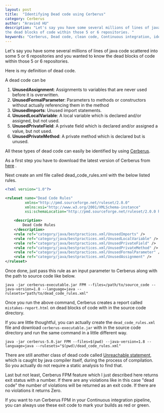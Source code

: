 ```yaml
---
layout: post
title:  "Identifying Dead code using Cerberus"
category: Cerberus
author: "Aravind HU"
description: "Let's say you have some several millions of lines of java code scattered into some 5 or 6 repositories and you wanted to know 
the dead blocks of code within those 5 or 6 repositories. "
keywords: "Cerberus, Dead code, clean code, Continuous integration, identify dead code, gate dead code, detect dead code"
---
```


Let's say you have some several millions of lines of java code scattered into some 5 or 6 repositories and you wanted to know 
the dead blocks of code within those 5 or 6 repositories. 

Here is my definition of dead code. 

A dead code can be 

1. **UnusedAssignment**: Assignments to variables that are never used before it is overwritten. 
2. **UnusedFormalParameter**: Parameters to methods or constructors without actually referencing them in the method
3. **UnusedImports**:  Unused import statements. 
4. **UnusedLocalVariable**: A local variable which is declared and/or assigned, but not used.
5. **UnusedPrivateField**: A private field which is declared and/or assigned a value, but not used.
6. **UnusedPrivateMethod**: A private method which is declared but is unused.

All these types of dead code can easily be identified by using [Cerberus](https://github.com/philips-software/cerberus).

As a first step you have to download the latest version of Cerberus from [here](https://github.com/philips-software/cerberus/releases) .

Next create an xml file called dead_code_rules.xml with the below listed rules.

```xml
<?xml version="1.0"?>

<ruleset name="Dead Code Rules"
         xmlns="http://pmd.sourceforge.net/ruleset/2.0.0"
         xmlns:xsi="http://www.w3.org/2001/XMLSchema-instance"
         xsi:schemaLocation="http://pmd.sourceforge.net/ruleset/2.0.0 https://pmd.sourceforge.io/ruleset_2_0_0.xsd">

    <description>
        Dead Code Rules 
    </description>
    <rule ref="category/java/bestpractices.xml/UnusedImports" />
    <rule ref="category/java/bestpractices.xml/UnusedLocalVariable" />
    <rule ref="category/java/bestpractices.xml/UnusedPrivateField" />
    <rule ref="category/java/bestpractices.xml/UnusedPrivateMethod" />
    <rule ref="category/java/bestpractices.xml/UnusedFormalParameter" />
    <rule ref="category/java/bestpractices.xml/UnusedAssignment" />
</ruleset>
```

Once done, just pass this rule as an input parameter to Cerberus along with the path to source code like below. 

```
java -jar cerberus-executable.jar FPM --files=/path/to/source_code --java-version=1.8 --language=java --rulesets="path/to/dead_code_rules.xml"  
```

Once you run the above command, Cerberus creates a report called ```mistakes-report.html``` on dead blocks of code with in the source code directory.

If you are little thoughtful, you can actually create the ```dead_code_rules.xml``` file and download ```cerberus-executable.jar``` with in the source code directory and run the same command in a little different way.

```
java -jar cerberus-5.0.jar FPM --files=$(pwd) --java-version=1.8 --language=java --rulesets="$(pwd)/dead_code_rules.xml"
```  

There are still another class of dead code called [Unreachable statement](https://docs.oracle.com/javase/specs/jls/se10/html/jls-14.html#jls-14.21), 
which is caught by java compiler itself, during the process of compilation. So you actually do not require a static analysis to find that.

Last but not least, Cerberus FPM feature which I just described here returns exit status with a number. If there are any violations like in this case "dead code" the number of violations will be returned as an exit code.
If there are no violations it returns Zero. 

If you want to run Cerberus FPM in your Continuous integration pipeline, you can always use these exit code to mark your builds as red or green.
